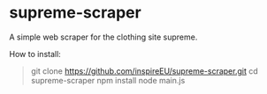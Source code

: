 # supreme-scraper
A simple web scraper for the clothing site supreme.

How to install:

> git clone https://github.com/inspireEU/supreme-scraper.git
> cd supreme-scraper
> npm install
> node main.js

